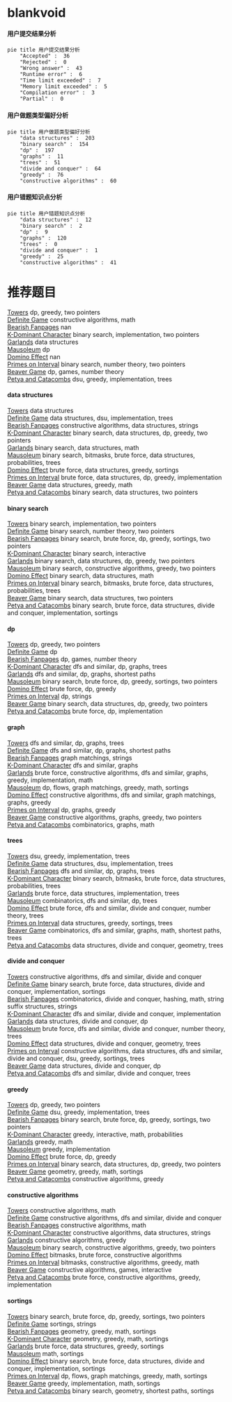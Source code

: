 # blankvoid
<!-- tabs:start -->
#### **用户提交结果分析**

```mermaid
pie title 用户提交结果分析
    "Accepted" :  36
    "Rejected" :  0
    "Wrong answer" :  43
    "Runtime error" :  6
    "Time limit exceeded" :  7
    "Memory limit exceeded" :  5
    "Compilation error" :  3
    "Partial" :  0
```
#### **用户做题类型偏好分析**

```mermaid
pie title 用户做题类型偏好分析
    "data structures" :  203
    "binary search" :  154
    "dp" :  197
    "graphs" :  11
    "trees" :  51
    "divide and conquer" :  64
    "greedy" :  76
    "constructive algorithms" :  60
```
#### **用户错题知识点分析**

```mermaid
pie title 用户错题知识点分析
    "data structures" :  12
    "binary search" :  2
    "dp" :  9
    "graphs" :  120
    "trees" :  0
    "divide and conquer" :  1
    "greedy" :  25
    "constructive algorithms" :  41
```
<!-- tabs:end -->
# 推荐题目
[Towers](http://codeforces.com/problemset/problem/229/D)		dp,
                        greedy,
                        two pointers		  
[Definite Game](http://codeforces.com/problemset/problem/1081/A)		constructive algorithms,
                        math		  
[Bearish Fanpages](http://codeforces.com/problemset/problem/643/D)		nan		  
[K-Dominant Character](http://codeforces.com/problemset/problem/888/C)		binary search,
                        implementation,
                        two pointers		  
[Garlands](http://codeforces.com/problemset/problem/707/E)		data structures		  
[Mausoleum](http://codeforces.com/problemset/problem/567/F)		dp		  
[Domino Effect](http://codeforces.com/problemset/problem/405/B)		nan		  
[Primes on Interval](http://codeforces.com/problemset/problem/237/C)		binary search,
                        number theory,
                        two pointers		  
[Beaver Game](http://codeforces.com/problemset/problem/78/C)		dp,
                        games,
                        number theory		  
[Petya and Catacombs](http://codeforces.com/problemset/problem/886/C)		dsu,
                        greedy,
                        implementation,
                        trees		  
<!-- tabs:start -->
#### **data structures**
[Towers](http://codeforces.com/problemset/problem/707/E)		data structures		  
[Definite Game](http://codeforces.com/problemset/problem/371/D)		data structures,
                        dsu,
                        implementation,
                        trees		  
[Bearish Fanpages](https://codeforces.com/contest/1382/problem/C1)		constructive algorithms,
                        data structures,
                        strings		  
[K-Dominant Character](http://codeforces.com/problemset/problem/1492/C)		binary search,
                        data structures,
                        dp,
                        greedy,
                        two pointers		  
[Garlands](http://codeforces.com/problemset/problem/1490/G)		binary search,
                        data structures,
                        math		  
[Mausoleum](http://codeforces.com/problemset/problem/1479/D)		binary search,
                        bitmasks,
                        brute force,
                        data structures,
                        probabilities,
                        trees		  
[Domino Effect](http://codeforces.com/problemset/problem/1497/A)		brute force,
                        data structures,
                        greedy,
                        sortings		  
[Primes on Interval](http://codeforces.com/problemset/problem/1491/C)		brute force,
                        data structures,
                        dp,
                        greedy,
                        implementation		  
[Beaver Game](http://codeforces.com/problemset/problem/1492/B)		data structures,
                        greedy,
                        math		  
[Petya and Catacombs](http://codeforces.com/problemset/problem/1436/E)		binary search,
                        data structures,
                        two pointers		  
#### **binary search**
[Towers](http://codeforces.com/problemset/problem/888/C)		binary search,
                        implementation,
                        two pointers		  
[Definite Game](http://codeforces.com/problemset/problem/237/C)		binary search,
                        number theory,
                        two pointers		  
[Bearish Fanpages](https://codeforces.com/contest/614/problem/D)		binary search,
                        brute force,
                        dp,
                        greedy,
                        sortings,
                        two pointers		  
[K-Dominant Character](https://codeforces.com/contest/1020/problem/D)		binary search,
                        interactive		  
[Garlands](http://codeforces.com/problemset/problem/1492/C)		binary search,
                        data structures,
                        dp,
                        greedy,
                        two pointers		  
[Mausoleum](http://codeforces.com/problemset/problem/1463/D)		binary search,
                        constructive algorithms,
                        greedy,
                        two pointers		  
[Domino Effect](http://codeforces.com/problemset/problem/1490/G)		binary search,
                        data structures,
                        math		  
[Primes on Interval](http://codeforces.com/problemset/problem/1479/D)		binary search,
                        bitmasks,
                        brute force,
                        data structures,
                        probabilities,
                        trees		  
[Beaver Game](http://codeforces.com/problemset/problem/1436/E)		binary search,
                        data structures,
                        two pointers		  
[Petya and Catacombs](http://codeforces.com/problemset/problem/1461/D)		binary search,
                        brute force,
                        data structures,
                        divide and conquer,
                        implementation,
                        sortings		  
#### **dp**
[Towers](http://codeforces.com/problemset/problem/229/D)		dp,
                        greedy,
                        two pointers		  
[Definite Game](http://codeforces.com/problemset/problem/567/F)		dp		  
[Bearish Fanpages](http://codeforces.com/problemset/problem/78/C)		dp,
                        games,
                        number theory		  
[K-Dominant Character](http://codeforces.com/problemset/problem/855/G)		dfs and similar,
                        dp,
                        graphs,
                        trees		  
[Garlands](http://codeforces.com/problemset/problem/1340/C)		dfs and similar,
                        dp,
                        graphs,
                        shortest paths		  
[Mausoleum](https://codeforces.com/contest/614/problem/D)		binary search,
                        brute force,
                        dp,
                        greedy,
                        sortings,
                        two pointers		  
[Domino Effect](http://codeforces.com/problemset/problem/1015/E1)		brute force,
                        dp,
                        greedy		  
[Primes on Interval](http://codeforces.com/problemset/problem/1446/B)		dp,
                        strings		  
[Beaver Game](http://codeforces.com/problemset/problem/1492/C)		binary search,
                        data structures,
                        dp,
                        greedy,
                        two pointers		  
[Petya and Catacombs](https://codeforces.com/contest/1457/problem/C)		brute force,
                        dp,
                        implementation		  
#### **graph**
[Towers](http://codeforces.com/problemset/problem/855/G)		dfs and similar,
                        dp,
                        graphs,
                        trees		  
[Definite Game](http://codeforces.com/problemset/problem/1340/C)		dfs and similar,
                        dp,
                        graphs,
                        shortest paths		  
[Bearish Fanpages](http://codeforces.com/problemset/problem/590/E)		graph matchings,
                        strings		  
[K-Dominant Character](https://codeforces.com/contest/528/problem/C)		dfs and similar,
                        graphs		  
[Garlands](http://codeforces.com/problemset/problem/1487/C)		brute force,
                        constructive algorithms,
                        dfs and similar,
                        graphs,
                        greedy,
                        implementation,
                        math		  
[Mausoleum](http://codeforces.com/problemset/problem/1437/C)		dp,
                        flows,
                        graph matchings,
                        greedy,
                        math,
                        sortings		  
[Domino Effect](http://codeforces.com/problemset/problem/1470/D)		constructive algorithms,
                        dfs and similar,
                        graph matchings,
                        graphs,
                        greedy		  
[Primes on Interval](http://codeforces.com/problemset/problem/1476/C)		dp,
                        graphs,
                        greedy		  
[Beaver Game](http://codeforces.com/problemset/problem/1304/D)		constructive algorithms,
                        graphs,
                        greedy,
                        two pointers		  
[Petya and Catacombs](http://codeforces.com/problemset/problem/1475/C)		combinatorics,
                        graphs,
                        math		  
#### **trees**
[Towers](http://codeforces.com/problemset/problem/886/C)		dsu,
                        greedy,
                        implementation,
                        trees		  
[Definite Game](http://codeforces.com/problemset/problem/371/D)		data structures,
                        dsu,
                        implementation,
                        trees		  
[Bearish Fanpages](http://codeforces.com/problemset/problem/855/G)		dfs and similar,
                        dp,
                        graphs,
                        trees		  
[K-Dominant Character](http://codeforces.com/problemset/problem/1479/D)		binary search,
                        bitmasks,
                        brute force,
                        data structures,
                        probabilities,
                        trees		  
[Garlands](http://codeforces.com/problemset/problem/1511/C)		brute force,
                        data structures,
                        implementation,
                        trees		  
[Mausoleum](http://codeforces.com/problemset/problem/1499/F)		combinatorics,
                        dfs and similar,
                        dp,
                        trees		  
[Domino Effect](http://codeforces.com/problemset/problem/1491/E)		brute force,
                        dfs and similar,
                        divide and conquer,
                        number theory,
                        trees		  
[Primes on Interval](http://codeforces.com/problemset/problem/1466/D)		data structures,
                        greedy,
                        sortings,
                        trees		  
[Beaver Game](http://codeforces.com/problemset/problem/1495/D)		combinatorics,
                        dfs and similar,
                        graphs,
                        math,
                        shortest paths,
                        trees		  
[Petya and Catacombs](http://codeforces.com/problemset/problem/1303/G)		data structures,
                        divide and conquer,
                        geometry,
                        trees		  
#### **divide and conquer**
[Towers](http://codeforces.com/problemset/problem/768/B)		constructive algorithms,
                        dfs and similar,
                        divide and conquer		  
[Definite Game](http://codeforces.com/problemset/problem/1461/D)		binary search,
                        brute force,
                        data structures,
                        divide and conquer,
                        implementation,
                        sortings		  
[Bearish Fanpages](http://codeforces.com/problemset/problem/1466/G)		combinatorics,
                        divide and conquer,
                        hashing,
                        math,
                        string suffix structures,
                        strings		  
[K-Dominant Character](http://codeforces.com/problemset/problem/1490/D)		dfs and similar,
                        divide and conquer,
                        implementation		  
[Garlands](https://codeforces.com/contest/1483/problem/C)		data structures,
                        divide and conquer,
                        dp		  
[Mausoleum](http://codeforces.com/problemset/problem/1491/E)		brute force,
                        dfs and similar,
                        divide and conquer,
                        number theory,
                        trees		  
[Domino Effect](http://codeforces.com/problemset/problem/1303/G)		data structures,
                        divide and conquer,
                        geometry,
                        trees		  
[Primes on Interval](http://codeforces.com/problemset/problem/1494/D)		constructive algorithms,
                        data structures,
                        dfs and similar,
                        divide and conquer,
                        dsu,
                        greedy,
                        sortings,
                        trees		  
[Beaver Game](http://codeforces.com/problemset/problem/1482/E)		data structures,
                        divide and conquer,
                        dp		  
[Petya and Catacombs](http://codeforces.com/problemset/problem/566/C)		dfs and similar,
                        divide and conquer,
                        trees		  
#### **greedy**
[Towers](http://codeforces.com/problemset/problem/229/D)		dp,
                        greedy,
                        two pointers		  
[Definite Game](http://codeforces.com/problemset/problem/886/C)		dsu,
                        greedy,
                        implementation,
                        trees		  
[Bearish Fanpages](https://codeforces.com/contest/614/problem/D)		binary search,
                        brute force,
                        dp,
                        greedy,
                        sortings,
                        two pointers		  
[K-Dominant Character](http://codeforces.com/problemset/problem/1510/I)		greedy,
                        interactive,
                        math,
                        probabilities		  
[Garlands](http://codeforces.com/problemset/problem/1366/C)		greedy,
                        math		  
[Mausoleum](http://codeforces.com/problemset/problem/1203/D1)		greedy,
                        implementation		  
[Domino Effect](http://codeforces.com/problemset/problem/1015/E1)		brute force,
                        dp,
                        greedy		  
[Primes on Interval](http://codeforces.com/problemset/problem/1492/C)		binary search,
                        data structures,
                        dp,
                        greedy,
                        two pointers		  
[Beaver Game](https://codeforces.com/contest/1496/problem/C)		geometry,
                        greedy,
                        math,
                        sortings		  
[Petya and Catacombs](http://codeforces.com/problemset/problem/1493/A)		constructive algorithms,
                        greedy		  
#### **constructive algorithms**
[Towers](http://codeforces.com/problemset/problem/1081/A)		constructive algorithms,
                        math		  
[Definite Game](http://codeforces.com/problemset/problem/768/B)		constructive algorithms,
                        dfs and similar,
                        divide and conquer		  
[Bearish Fanpages](http://codeforces.com/problemset/problem/1028/B)		constructive algorithms,
                        math		  
[K-Dominant Character](https://codeforces.com/contest/1382/problem/C1)		constructive algorithms,
                        data structures,
                        strings		  
[Garlands](http://codeforces.com/problemset/problem/1493/A)		constructive algorithms,
                        greedy		  
[Mausoleum](http://codeforces.com/problemset/problem/1463/D)		binary search,
                        constructive algorithms,
                        greedy,
                        two pointers		  
[Domino Effect](https://codeforces.com/contest/1456/problem/B)		bitmasks,
                        brute force,
                        constructive algorithms		  
[Primes on Interval](http://codeforces.com/problemset/problem/1492/D)		bitmasks,
                        constructive algorithms,
                        greedy,
                        math		  
[Beaver Game](https://codeforces.com/contest/1504/problem/D)		constructive algorithms,
                        games,
                        interactive		  
[Petya and Catacombs](https://codeforces.com/contest/1483/problem/A)		brute force,
                        constructive algorithms,
                        greedy,
                        implementation		  
#### **sortings**
[Towers](https://codeforces.com/contest/614/problem/D)		binary search,
                        brute force,
                        dp,
                        greedy,
                        sortings,
                        two pointers		  
[Definite Game](http://codeforces.com/problemset/problem/632/C)		sortings,
                        strings		  
[Bearish Fanpages](https://codeforces.com/contest/1496/problem/C)		geometry,
                        greedy,
                        math,
                        sortings		  
[K-Dominant Character](http://codeforces.com/problemset/problem/1495/A)		geometry,
                        greedy,
                        math,
                        sortings		  
[Garlands](http://codeforces.com/problemset/problem/1497/A)		brute force,
                        data structures,
                        greedy,
                        sortings		  
[Mausoleum](http://codeforces.com/problemset/problem/1427/A)		math,
                        sortings		  
[Domino Effect](http://codeforces.com/problemset/problem/1461/D)		binary search,
                        brute force,
                        data structures,
                        divide and conquer,
                        implementation,
                        sortings		  
[Primes on Interval](http://codeforces.com/problemset/problem/1437/C)		dp,
                        flows,
                        graph matchings,
                        greedy,
                        math,
                        sortings		  
[Beaver Game](http://codeforces.com/problemset/problem/1473/A)		greedy,
                        implementation,
                        math,
                        sortings		  
[Petya and Catacombs](http://codeforces.com/problemset/problem/1486/B)		binary search,
                        geometry,
                        shortest paths,
                        sortings		  
<!-- tabs:end -->
